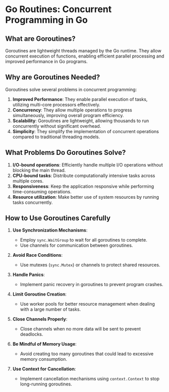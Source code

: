 # Go Routines: Concurrent Programming in Go

## What are Goroutines?

Goroutines are lightweight threads managed by the Go runtime. They allow concurrent execution of functions, enabling efficient parallel processing and improved performance in Go programs.

## Why are Goroutines Needed?

Goroutines solve several problems in concurrent programming:

1. **Improved Performance**: They enable parallel execution of tasks, utilizing multi-core processors effectively.
2. **Concurrency**: They allow multiple operations to progress simultaneously, improving overall program efficiency.
3. **Scalability**: Goroutines are lightweight, allowing thousands to run concurrently without significant overhead.
4. **Simplicity**: They simplify the implementation of concurrent operations compared to traditional threading models.

## What Problems Do Goroutines Solve?

1. **I/O-bound operations**: Efficiently handle multiple I/O operations without blocking the main thread.
2. **CPU-bound tasks**: Distribute computationally intensive tasks across multiple cores.
3. **Responsiveness**: Keep the application responsive while performing time-consuming operations.
4. **Resource utilization**: Make better use of system resources by running tasks concurrently.

## How to Use Goroutines Carefully

1. **Use Synchronization Mechanisms**:
   - Employ `sync.WaitGroup` to wait for all goroutines to complete.
   - Use channels for communication between goroutines.

2. **Avoid Race Conditions**:
   - Use mutexes (`sync.Mutex`) or channels to protect shared resources.

3. **Handle Panics**:
   - Implement panic recovery in goroutines to prevent program crashes.

4. **Limit Goroutine Creation**:
   - Use worker pools for better resource management when dealing with a large number of tasks.

5. **Close Channels Properly**:
   - Close channels when no more data will be sent to prevent deadlocks.

6. **Be Mindful of Memory Usage**:
   - Avoid creating too many goroutines that could lead to excessive memory consumption.

7. **Use Context for Cancellation**:
   - Implement cancellation mechanisms using `context.Context` to stop long-running goroutines.

